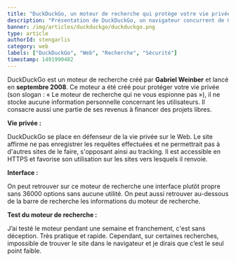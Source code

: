 ```yaml
---
title: "DuckDuckGo, un moteur de recherche qui protège votre vie privée."
description: "Présentation de DuckDuckGo, un navigateur concurrent de Google qui prône la vie privée de ses utilisateurs."
banner: /img/articles/duckduckgo/duckduckgo.png
type: article
authorId: stengarlis
category: web
labels: ["DuckDuckGo", "Web", "Recherche", "Sécurité"]
timestamp: 1491990482
---
```


 DuckDuckGo est un moteur de recherche créé par **Gabriel Weinber** et lancé en **septembre 2008**. Ce moteur a été créé pour protéger votre vie privée (son slogan : « Le moteur de recherche qui ne vous espionne pas »), il ne stocke aucune information personnelle concernant les utilisateurs. Il consacre aussi une partie de ses revenus à financer des projets libres.

  

 **Vie privée :**

 DuckDuckGo se place en défenseur de la vie privée sur le Web. Le site affirme ne pas enregistrer les requêtes effectuées et ne permettrait pas à d'autres sites de le faire, s'opposant ainsi au tracking. Il est accessible en HTTPS et favorise son utilisation sur les sites vers lesquels il renvoie.

  

 **Interface :**

 On peut retrouver sur ce moteur de recherche une interface plutôt propre sans 36000 options sans aucune utilité. On peut aussi retrouver au-dessous de la barre de recherche les informations du moteur de recherche.


 **Test du moteur de recherche :**

 J’ai testé le moteur pendant une semaine et franchement, c'est sans déception. Très pratique et rapide. Cependant, sur certaines recherches, impossible de trouver le site dans le navigateur et je dirais que c’est le seul point faible.
